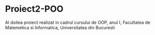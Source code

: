 # Proiect2-POO
Al doilea proiect realizat in cadrul cursului de OOP, anul I, Facultatea de Matemetica si Informatica, Universitatea din Bucuresti
